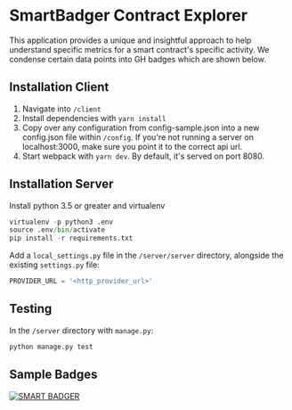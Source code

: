 # SmartBadger Contract Explorer

This application provides a unique and insightful approach to help understand specific metrics for a smart contract's specific activity. We condense certain data points into GH badges which are shown below.

## Installation Client

1. Navigate into `/client`
1. Install dependencies with `yarn install`
1. Copy over any configuration from config-sample.json into a new config.json file within `/config`. If you're not running a server on localhost:3000, make sure you point it to the correct api url.
1. Start webpack with `yarn dev`. By default, it's served on port 8080.


## Installation Server

Install python 3.5 or greater and virtualenv

```py
virtualenv -p python3 .env
source .env/bin/activate
pip install -r requirements.txt
```

Add a `local_settings.py` file in the `/server/server` directory, alongside the existing `settings.py` file:

```py
PROVIDER_URL = '<http_provider_url>'
```


## Testing

In the `/server` directory with `manage.py`:

```py
python manage.py test
```


## Sample Badges
[![SMART BADGER](https://img.shields.io/badge/smart_badger-contract_verified-brightgreen.svg?colorA=172ECF&colorB=2599FF&style=for-the-badge&logo=data%3Aimage%2Fsvg%2Bxml%3Bbase64%2CPHN2ZyB3aWR0aD0iMTQiIGhlaWdodD0iMTQiIHhtbG5zPSJodHRwOi8vd3d3LnczLm9yZy8yMDAwL3N2ZyI%2BPHBhdGggZD0iTTUuNjI2IDEuMzUybDIuNS0uMjYzLS44MDcgNS4xOSAyLjE4NC0uMjMtMi42MjIgNy4yMzcuMDY5LTUuNDc0LTIuMjY0LjIzOHoiIGZpbGw9IiNGRkYiIGZpbGwtcnVsZT0iZXZlbm9kZCIvPjwvc3ZnPg%3D%3D)](https://etherscan.io/address/0x20d42F2e99A421147AcF198D775395cAc2E8b03d)